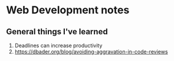 # Web Development notes

## General things I've learned

1. Deadlines can increase productivity
1. https://dbader.org/blog/avoiding-aggravation-in-code-reviews
